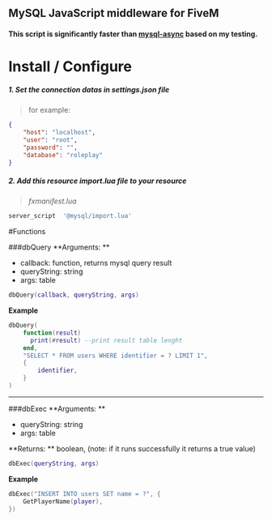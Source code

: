 ## MySQL JavaScript middleware for FiveM

#### This script is significantly faster than [mysql-async](https://github.com/brouznouf/fivem-mysql-async 'mysql-async') based on my testing.

# Install / Configure

##### 1. Set the connection datas in settings.json file

> for example:

```json
{
    "host": "localhost",
    "user": "root",
    "password": "",
    "database": "roleplay"
}
```

##### 2. Add this resource import.lua file to your resource

> _fxmanifest.lua_

```lua
server_script  '@mysql/import.lua'
```

#Functions

###dbQuery
**Arguments: **

-   callback: function, returns mysql query result
-   queryString: string
-   args: table

```lua
dbQuery(callback, queryString, args)
```

**Example**

```lua
dbQuery(
	function(result)
	  print(#result) --print result table lenght
	end,
	"SELECT * FROM users WHERE identifier = ? LIMIT 1",
	{
		identifier,
	}
)
```

---

###dbExec
**Arguments: **

-   queryString: string
-   args: table

**Returns: **
boolean, (note: if it runs successfully it returns a true value)

```lua
dbExec(queryString, args)
```

**Example**

```lua
dbExec("INSERT INTO users SET name = ?", {
	GetPlayerName(player),
})
```
